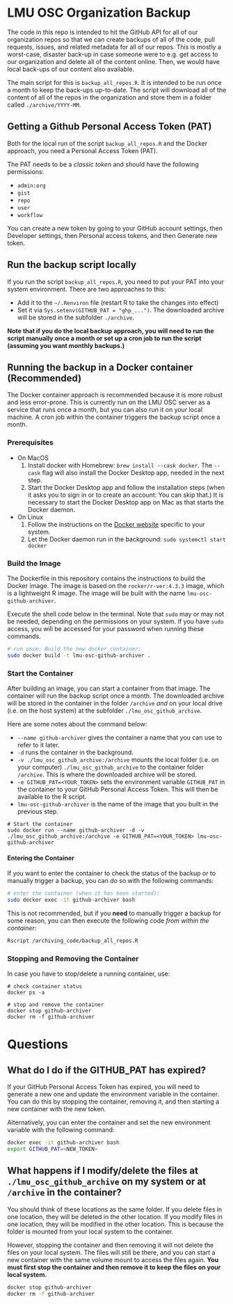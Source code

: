 
# LMU OSC Organization Backup

The code in this repo is intended to hit the GitHub API for all of our organization repos so that we can create backups of all of the code, pull requests, issues, and related metadata for all of our repos. This is mostly a worst-case, disaster back-up in case someone were to e.g. get access to our organization and delete all of the content online. Then, we would have local back-ups of our content also available.

The main script for this is `backup_all_repos.R`. It is intended to be run once a month to keep the back-ups up-to-date. The script will download all of the content of all of the repos in the organization and store them in a folder called `./archive/YYYY-MM`.

## Getting a Github Personal Access Token (PAT)

Both for the local run of the script `backup_all_repos.R` and the Docker approach, you need a Personal Access Token (PAT).

The PAT needs to be a *classic token* and should have the following permissions: 

* `admin:org`
* `gist`
* `repo`
* `user`
* `workflow`

You can create a new token by going to your GitHub account settings, then Developer settings, then Personal access tokens, and then Generate new token.

## Run the backup script locally

If you run the script `backup_all_repos.R`, you need to put your PAT into your system environment. There are two approaches to this:

* Add it to the `~/.Renviron` file (restart R to take the changes into effect)
* Set it via `Sys.setenv(GITHUB_PAT = "ghp_...")`. The downloaded archive will be stored in the subfolder `./archive`.

**Note that if you do the local backup approach, you will need to run the script manually once a month or set up a cron job to run the script (assuming you want monthly backups.)**

## Running the backup in a Docker container (Recommended)

The Docker container approach is recommended because it is more robust and less error-prone. This is currently run on the LMU OSC server as a service that runs once a month, but you can also run it on your local machine. A cron job within the container triggers the backup script once a month.

### Prerequisites

* On MacOS
  1. Install docker with Homebrew: `brew install --cask docker`. The `--cask` flag will also install the Docker Desktop app, needed in the next step.
  2. Start the Docker Desktop app and follow the installation steps (when it asks you to sign in or to create an account: You can skip that.) It is necessary to start the Docker Desktop app on Mac as that starts the Docker daemon.
* On Linux
  1. Follow the instructions on the [Docker website](https://docs.docker.com/engine/install/) specific to your system.
  2. Let the Docker daemon run in the background: `sudo systemctl start docker`

### Build the Image

The Dockerfile in this repository contains the instructions to build the Docker image. The image is based on the `rocker/r-ver:4.3.3` image, which is a lightweight R image. The image will be built with the name `lmu-osc-github-archiver`.

Execute the shell code below in the terminal. Note that `sudo` may or may not be needed, depending on the permissions on your system. If you have `sudo` access, you will be accessed for your password when running these commands.

```sh
# run once: Build the new docker container:
sudo docker build -t lmu-osc-github-archiver .
```

### Start the Container

After building an image, you can start a container from that image. The container will run the backup script once a month. The downloaded archive will be stored in the container in the folder `/archive` *and* on your local drive (i.e. on the host system) at the subfolder `./lmu_osc_github_archive`.

Here are some notes about the command below:

* `--name github-archiver` gives the container a name that you can use to refer to it later.
* `-d` runs the container in the background.
* `-v ./lmu_osc_github_archive:/archive` mounts the local folder (i.e. on your computer) `./lmu_osc_github_archive` to the container folder `/archive`. This is where the downloaded archive will be stored.
* `-e GITHUB_PAT=<YOUR_TOKEN>` sets the environment variable `GITHUB_PAT` in the container to your GitHub Personal Access Token. This will then be available to the R script.
* `lmu-osc-github-archiver` is the name of the image that you built in the previous step.

```
# Start the container
sudo docker run --name github-archiver -d -v ./lmu_osc_github_archive:/archive -e GITHUB_PAT=<YOUR_TOKEN> lmu-osc-github-archiver
```

#### Entering the Container

If you want to enter the container to check the status of the backup or to manually trigger a backup, you can do so with the following commands:

```sh
# enter the container (when it has been started):
sudo docker exec -it github-archiver bash
```


This is not recommended, but if you **need** to manually trigger a backup for some reason, you can then execute the following code *from within the container*:

```sh
Rscript /archiving_code/backup_all_repos.R
```

### Stopping and Removing the Container

In case you have to stop/delete a running container, use: 

```
# check container status
docker ps -a

# stop and remove the container
docker stop github-archiver
docker rm -f github-archiver
```


# Questions

## What do I do if the GITHUB_PAT has expired?

If your GitHub Personal Access Token has expired, you will need to generate a new one and update the environment variable in the container. You can do this by stopping the container, removing it, and then starting a new container with the new token.

Alternatively, you can enter the container and set the new environment variable with the following command:

```sh
docker exec -it github-archiver bash
export GITHUB_PAT=<NEW_TOKEN>
```

## What happens if I modify/delete the files at `./lmu_osc_github_archive` on my system or at `/archive` in the container?

You should think of these locations as the same folder. If you delete files in one location, they will be deleted in the other location. If you modify files in one location, they will be modified in the other location. This is because the folder is mounted from your local system to the container.

However, stopping the container and then removing it will not delete the files on your local system. The files will still be there, and you can start a new container with the same volume mount to access the files again. **You must first stop the container and then remove it to keep the files on your local system.**

```sh
docker stop github-archiver
docker rm -f github-archiver
```



